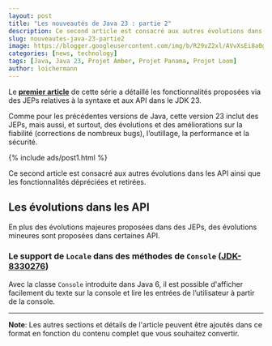 ```yaml
---
layout: post
title: "Les nouveautés de Java 23 : partie 2"
description: Ce second article est consacré aux autres évolutions dans les API ainsi que les fonctionnalités dépréciées et retirées.
slug: nouveautes-java-23-partie2
image: https://blogger.googleusercontent.com/img/b/R29vZ2xl/AVvXsEi8a0g56GYgbV-4ZpTQw_LHeVj_fYIhV4-kZ7SEf3DNaEsKIrD4TTi_XG3K1lpS8XUTBDCPfTcvcWsSuYTCDZGi0HnY5b2DVIa23Sdld9BDjHUOU8mrzvFqvPc04pXcQJZZm4vM5nAD0kkoT_bS7OfUMC5xNDHIHgNPdVZ3xRhhJAcssSN5dpIVwq1r66o/s750/AI%20model%20DeepSeek.jpeg
categories: [news, technology]
tags: [Java, Java 23, Projet Amber, Projet Panama, Projet Loom]
author: loichermann
---
```


Le [**premier article**](https://www.exemple.com/2024-10-14-nouveautes-java-23-partie1) de cette série a détaillé les fonctionnalités proposées via des JEPs relatives à la syntaxe et aux API dans le JDK 23.

Comme pour les précédentes versions de Java, cette version 23 inclut des JEPs, mais aussi, et surtout, des évolutions et des améliorations sur la fiabilité (corrections de nombreux bugs), l’outillage, la performance et la sécurité.

{% include ads/post1.html %}

Ce second article est consacré aux autres évolutions dans les API ainsi que les fonctionnalités dépréciées et retirées.

## Les évolutions dans les API

En plus des évolutions majeures proposées dans des JEPs, des évolutions mineures sont proposées dans certaines API.

### Le support de `Locale` dans des méthodes de `Console` ([JDK-8330276](https://bugs.openjdk.org/browse/JDK-8330276))

Avec la classe `Console` introduite dans Java 6, il est possible d'afficher facilement du texte sur la console et lire les entrées de l’utilisateur à partir de la console.

---

**Note**: Les autres sections et détails de l'article peuvent être ajoutés dans ce format en fonction du contenu complet que vous souhaitez convertir.

